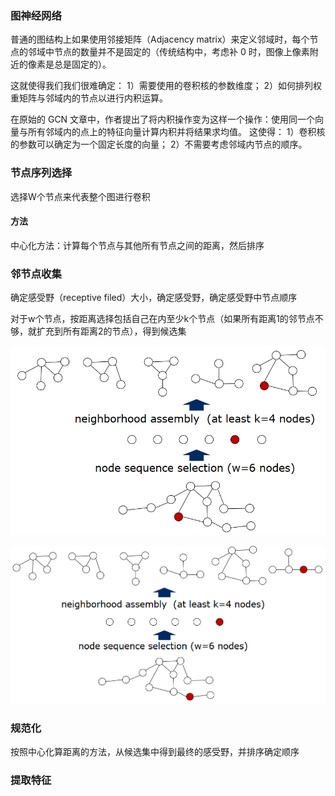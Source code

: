 ### 图神经网络
普通的图结构上如果使用邻接矩阵（Adjacency matrix）来定义邻域时，每个节点的邻域中节点的数量并不是固定的（传统结构中，考虑补 0 时，图像上像素附近的像素是总是固定的）。

这就使得我们我们很难确定： 
1）需要使用的卷积核的参数维度；
2）如何排列权重矩阵与邻域内的节点以进行内积运算。

在原始的 GCN 文章中，作者提出了将内积操作变为这样一个操作：使用同一个向量与所有邻域内的点上的特征向量计算内积并将结果求均值。
这使得： 
1）卷积核的参数可以确定为一个固定长度的向量；
2）不需要考虑邻域内节点的顺序。

### 节点序列选择

选择W个节点来代表整个图进行卷积

#### 方法
中心化方法：计算每个节点与其他所有节点之间的距离，然后排序

### 邻节点收集

确定感受野（receptive filed）大小，确定感受野，确定感受野中节点顺序

对于w个节点，按距离选择包括自己在内至少k个节点（如果所有距离1的邻节点不够，就扩充到所有距离2的节点），得到候选集

![img](邻节点收集.png)

![img](邻节点收集2.png)

### 规范化

按照中心化算距离的方法，从候选集中得到最终的感受野，并排序确定顺序

### 提取特征



